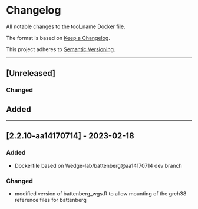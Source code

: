 # Changelog
All notable changes to the tool_name Docker file.

The format is based on [Keep a Changelog](https://keepachangelog.com/en/1.0.0/).

This project adheres to [Semantic Versioning](https://semver.org/spec/v2.0.0.html).

---

## [Unreleased]
### Changed

## Added

---

## [2.2.10-aa14170714] - 2023-02-18
### Added
-  Dockerfile based on Wedge-lab/battenberg@aa14170714 dev branch

### Changed
- modified version of battenberg_wgs.R to allow mounting of the grch38 reference files for battenberg

